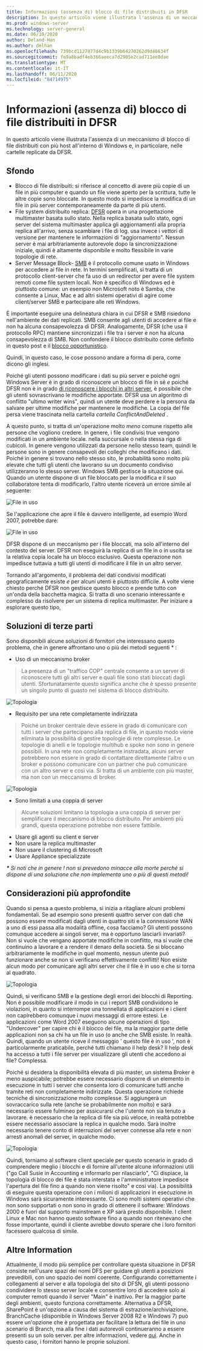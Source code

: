 ```yaml
---
title: Informazioni (assenza di) blocco di file distribuiti in DFSR
description: In questo articolo viene illustrata l'assenza di un meccanismo di blocco di file distribuiti con più host all'interno di Windows e, in particolare, nelle cartelle replicate da DFSR.
ms.prod: windows-server
ms.technology: server-general
ms.date: 06/10/2020
author: Deland-Han
ms.author: delhan
ms.openlocfilehash: 739bcd1127877d4c9b1339b64270262d9d48634f
ms.sourcegitcommit: fa9a8badf4eb366aeeca7d2905e2cad711ee8dae
ms.translationtype: MT
ms.contentlocale: it-IT
ms.lasthandoff: 06/11/2020
ms.locfileid: "84714975"
---
```

# <a name="understanding-the-lack-of-distributed-file-locking-in-dfsr"></a>Informazioni (assenza di) blocco di file distribuiti in DFSR

In questo articolo viene illustrata l'assenza di un meccanismo di blocco di file distribuiti con più host all'interno di Windows e, in particolare, nelle cartelle replicate da DFSR.
  
## <a name="some-background"></a>Sfondo

  - Blocco di file distribuiti: si riferisce al concetto di avere più copie di un file in più computer e quando un file viene aperto per la scrittura, tutte le altre copie sono bloccate. In questo modo si impedisce la modifica di un file in più server contemporaneamente da parte di più utenti.
  - File system distribuito replica: [DFSR](/previous-versions/windows/desktop/dfsr/distributed-file-system-replication--dfsr-) opera in una progettazione multimaster basata sullo stato. Nella replica basata sullo stato, ogni server del sistema multimaster applica gli aggiornamenti alla propria replica all'arrivo, senza scambiare i file di log. usa invece i vettori di versione per mantenere le informazioni di "aggiornamento". Nessun server è mai arbitrariamente autorevole dopo la sincronizzazione iniziale, quindi è altamente disponibile e molto flessibile in varie topologie di rete.
  - Server Message Block- [SMB](/openspecs/windows_protocols/ms-smb/f210069c-7086-4dc2-885e-861d837df688) è il protocollo comune usato in Windows per accedere ai file in rete. In termini semplificati, si tratta di un protocollo client-server che fa uso di un redirector per avere file system remoti come file system locali. Non è specifico di Windows ed è piuttosto comune: un esempio non Microsoft noto è Samba, che consente a Linux, Mac e ad altri sistemi operativi di agire come client/server SMB e partecipare alle reti Windows.

  
È importante eseguire una delineatura chiara in cui DFSR e SMB risiedono nell'ambiente dei dati replicati. SMB consente agli utenti di accedere ai file e non ha alcuna consapevolezza di DFSR. Analogamente, DFSR (che usa il protocollo RPC) mantiene sincronizzati i file tra i server e non ha alcuna consapevolezza di SMB. Non confondere il blocco distribuito come definito in questo post e il [blocco opportunistico](/windows/win32/fileio/opportunistic-locks).  
  
Quindi, in questo caso, le cose possono andare a forma di pera, come dicono gli inglesi.  
  
Poiché gli utenti possono modificare i dati su più server e poiché ogni Windows Server è in grado di riconoscere un blocco di file in sé *e* poiché DFSR non è in grado [di riconoscere i blocchi in altri server](/previous-versions/windows/it-pro/windows-server-2003/cc773238(v=ws.10)), è possibile che gli utenti sovrascrivano le modifiche apportate. DFSR usa un algoritmo di conflitto "ultimo writer wins", quindi un utente deve perdere e la persona da salvare per ultime modifiche per mantenere le modifiche. La copia del file persa viene trascinata nella cartella *cartella ConflictAndDeleted* .  
  
A questo punto, si tratta di un'operazione molto *meno* comune rispetto alle persone che vogliono credere. In genere, i file condivisi true vengono modificati in un ambiente locale. nella succursale o nella stessa riga di cubicoli. In genere vengono utilizzati da persone nello stesso team, quindi le persone sono in genere consapevoli dei colleghi che modificano i dati. Poiché in genere si trovano nello stesso sito, le probabilità sono molto più elevate che tutti gli utenti che lavorano su un documento condiviso utilizzeranno lo stesso server. Windows SMB gestisce la situazione qui. Quando un utente dispone di un file bloccato per la modifica e il suo collaboratore tenta di modificarlo, l'altro utente riceverà un errore simile al seguente:  
  
![File in uso](./media/understanding-the-lack-of-distributed-file-locking-in-dfsr/1.jpg)
  
Se l'applicazione che apre il file è davvero intelligente, ad esempio Word 2007, potrebbe dare:  
  
![File in uso](./media/understanding-the-lack-of-distributed-file-locking-in-dfsr/2.jpg) 
  
DFSR dispone di un meccanismo per i file bloccati, ma solo all'interno del contesto del server. DFSR non eseguirà la replica di un file in o in uscita se la relativa copia locale ha un blocco esclusivo. Questa operazione non impedisce tuttavia a tutti gli utenti di modificare il file in un altro server.  
  
Tornando all'argomento, il problema dei dati condivisi modificati geograficamente esiste *e* per alcuni utenti è piuttosto difficile. A volte viene chiesto perché DFSR non gestisce questo blocco e prende tutto con un'onda della bacchetta magica. Si tratta di uno scenario interessante e complesso da risolvere per un sistema di replica multimaster. Per iniziare a esplorare questo tipo,  
  
## <a name="third-party-solutions"></a>Soluzioni di terze parti
  
Sono disponibili alcune soluzioni di fornitori che interessano questo problema, che in genere affrontano uno o più dei metodi seguenti \* :  

  - Uso di un meccanismo broker

> La presenza di un "traffico COP" centrale consente a un server di riconoscere tutti gli altri server e quali file sono stati bloccati dagli utenti. Sfortunatamente questo significa anche che è spesso presente un singolo punto di guasto nel sistema di blocco distribuito.

![Topologia](./media/understanding-the-lack-of-distributed-file-locking-in-dfsr/3.png) 

  - Requisito per una rete completamente indirizzata

> Poiché un broker centrale deve essere in grado di comunicare con tutti i server che partecipano alla replica di file, in questo modo viene eliminata la possibilità di gestire topologie di rete complesse. Le topologie di anelli e le topologie multihub e spoke non sono in genere possibili. In una rete non completamente instradata, alcuni server potrebbero non essere in grado di contattare direttamente l'altro o un broker e possono comunicare con un partner che può comunicare con un altro server e così via. Si tratta di un ambiente con più master, ma non con un meccanismo di broker.

![Topologia](./media/understanding-the-lack-of-distributed-file-locking-in-dfsr/4.png)

  - Sono limitati a una coppia di server

> Alcune soluzioni limitano la topologia a una coppia di server per semplificare il meccanismo di blocco distribuito. Per ambienti più grandi, questa operazione potrebbe non essere fattibile.

  - Usare gli agenti su client e server
  - Non usare la replica multimaster
  - Non usare il clustering di Microsoft
  - Usare Appliance specializzate

  
***\*** Si noti che in genere \! non si prevedono minacce alla morte perché si dispone di una soluzione che non implementa uno o più di questi metodi\!*  
  
## <a name="deeper-thoughts"></a>Considerazioni più approfondite  
  
Quando si pensa a questo problema, si inizia a ritagliare alcuni problemi fondamentali. Se ad esempio sono presenti quattro server con dati che possono essere modificati dagli utenti in quattro siti e la connessione WAN a uno di essi passa alla modalità offline, cosa facciamo? Gli utenti possono comunque accedere ai singoli server, ma è opportuno lasciarli invariati? Non si vuole che vengano apportate modifiche in conflitto, ma si vuole che continuino a lavorare e a rendere il denaro della società. Se si bloccano arbitrariamente le modifiche in quel momento, nessun utente può funzionare anche se non si verificano effettivamente conflitti\! Non esiste alcun modo per comunicare agli altri server che il file è in uso e che si torna al quadrato.  
  
![Topologia](./media/understanding-the-lack-of-distributed-file-locking-in-dfsr/5.png)
  
Quindi, si verificano SMB e la gestione degli errori dei blocchi di Reporting. Non è possibile modificare il modo in cui i report SMB condividono le violazioni, in quanto si interrompe una tonnellata di applicazioni e i client non capirebbero comunque i nuovi messaggi di errore estesi. Le applicazioni come Word 2007 eseguono alcune operazioni di tipo "Undercover" per capire chi è il blocco dei file, ma la maggior parte delle applicazioni non sa chi ha un file in uso (o anche che SMB esiste. In realtà. Quindi, quando un utente riceve il messaggio ' questo file è in uso ', non è particolarmente praticabile, perché tutti chiamano il help desk? Il help desk ha accesso a tutti i file server per visualizzare gli utenti che accedono ai file? Complessa.  
  
Poiché si desidera la disponibilità elevata di più master, un sistema Broker è meno auspicabile; potrebbe essere necessario disporre di un elemento in esecuzione in tutti i server che consenta loro di comunicare tutti anche tramite reti non completamente indirizzate. Questa operazione richiede tecniche di sincronizzazione molto complesse. Si aggiungerà un sovraccarico sulla rete (anche se probabilmente non molto) e sarà necessario essere fulmineo per assicurarsi che l'utente non sia tenuto a lavorare. è necessario che la replica di file sia più veloce, in realtà potrebbe essere necessario associare la replica in qualche modo. Sarà inoltre necessario tenere conto di interruzioni del server connesse alla rete e non arresti anomali del server, in qualche modo.  

![Topologia](./media/understanding-the-lack-of-distributed-file-locking-in-dfsr/6.png)
  
Quindi, torniamo al software client speciale per questo scenario in grado di comprendere meglio i blocchi e di fornire all'utente alcune informazioni utili ("go Call Susie in Accounting e informarlo per rilasciarlo", "Ci dispiace, la topologia di blocco dei file è stata interstata e l'amministratore impedisce l'apertura del file fino a quando non viene risolto" e così via). La possibilità di eseguire questa operazione con i milioni di applicazioni in esecuzione in Windows sarà sicuramente interessante. Ci sono molti sistemi operativi che non sono supportati o non sono in grado di ottenere il software: Windows 2000 è fuori dal supporto mainstream e XP sarà presto disponibile. I client Linux e Mac non hanno questo software fino a quando non ritenevano che fosse importante, quindi il cliente avrebbe dovuto sperare che i loro fornitori facessero qualcosa di simile.  
  
## <a name="more-inforamtion"></a>Altre Information
  
Attualmente, il modo più semplice per controllare questa situazione in DFSR consiste nell'usare spazi dei nomi DFS per guidare gli utenti a posizioni prevedibili, con uno spazio dei nomi coerente. Configurando correttamente i collegamenti al server e alla topologia del sito di DFSN, gli utenti possono condividere lo stesso server locale e consentire loro di accedere solo ai computer remoti quando il server "Main" è inattivo. Per la maggior parte degli ambienti, questo funziona correttamente. Alternativa a DFSR, SharePoint è un'opzione a causa del sistema di estrazione/archiviazione. BranchCache (disponibile in Windows Server 2008 R2 e Windows 7) può essere un'opzione che è progettata per facilitare la lettura dei file in uno scenario di Branch, ma alla fine i dati autorevoli continueranno a essere presenti su un solo server. per altre informazioni, vedere [qui](/previous-versions/windows/it-pro/windows-server-2012-R2-and-2012/jj127252(v=ws.11)). Anche in questo caso, i fornitori hanno le proprie soluzioni.

